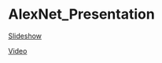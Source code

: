 # AlexNet_Presentation

[Slideshow](https://docs.google.com/presentation/d/1eO8CWxBOxVa0ciWmewBELpeJ5wD-YhtHY3cNTSlCK3M/edit#slide=id.p)

[Video](https://youtu.be/mLz4IIiI-iE)
